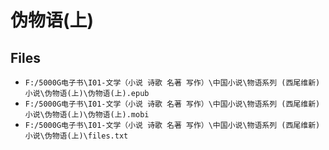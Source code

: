 # 伪物语(上)

## Files

- `F:/5000G电子书\I01-文学（小说 诗歌 名著 写作）\中国小说\物语系列 (西尾维新) 小说\伪物语(上)\伪物语(上).epub`
- `F:/5000G电子书\I01-文学（小说 诗歌 名著 写作）\中国小说\物语系列 (西尾维新) 小说\伪物语(上)\伪物语(上).mobi`
- `F:/5000G电子书\I01-文学（小说 诗歌 名著 写作）\中国小说\物语系列 (西尾维新) 小说\伪物语(上)\files.txt`
